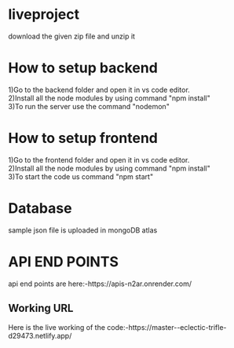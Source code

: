 # liveproject
download the given zip file and unzip it

<h1>How to setup backend</h1>
1)Go to the backend folder and open it in vs code editor.<br>
2)Install all the node modules by using command "npm install"<br>
3)To run the server use the command "nodemon" <br>

<h1>How to setup frontend </h1>
1)Go to the frontend folder and open it in vs code editor.<br>
2)Install all the node modules by using command "npm install"<br>
3)To start the code us command "npm start"

<h1>Database</h1>
  sample json file is uploaded in mongoDB atlas
  
  <h1>API END POINTS</h1>
    api end points are here:-https://apis-n2ar.onrender.com/   <br>
    
    
 <h2>Working URL</h2>
 Here is the live working of the code:-https://master--eclectic-trifle-d29473.netlify.app/

